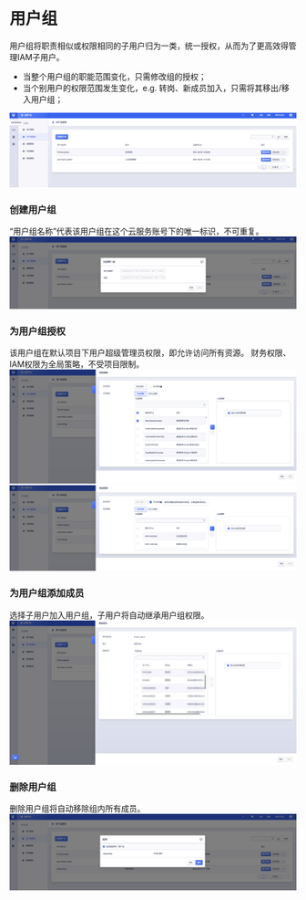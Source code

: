 

# 用户组

用户组将职责相似或权限相同的子用户归为一类，统一授权，从而为了更高效得管理IAM子用户。

- 当整个用户组的职能范围变化，只需修改组的授权；
- 当个别用户的权限范围发生变化，e.g. 转岗、新成员加入，只需将其移出/移入用户组；

![](/images/group_mainpage.png)

### 创建用户组

“用户组名称”代表该用户组在这个云服务账号下的唯一标识，不可重复。
![](/images/create_group.png)

### 为用户组授权

该用户组在默认项目下用户超级管理员权限，即允许访问所有资源。
财务权限、IAM权限为全局策略，不受项目限制。
![](/images/project_policy_group.png)
![](/images/global_policy_group.png)

### 为用户组添加成员

选择子用户加入用户组，子用户将自动继承用户组权限。
![](/images/add_group_user.png)

### 删除用户组

删除用户组将自动移除组内所有成员。
![](/images/delete_group.png)
